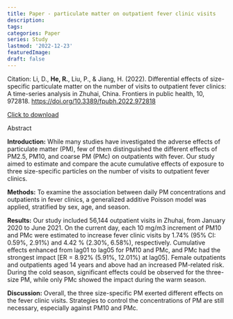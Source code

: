 ```yaml
---
title: Paper - particulate matter on outpatient fever clinic visits
description:
tags:
categories: Paper
series: Study
lastmod: '2022-12-23'
featuredImage:
draft: false
---
```


<!--more-->

Citation: Li, D., **He, R.**, Liu, P., & Jiang, H. (2022). Differential effects of size-specific particulate matter on the number of visits to outpatient fever clinics: A time-series analysis in Zhuhai, China. Frontiers in public health, 10, 972818. https://doi.org/10.3389/fpubh.2022.972818

[Click to download](https://www.frontiersin.org/articles/10.3389/fpubh.2022.972818/pdf)

Abstract

**Introduction:** While many studies have investigated the adverse effects of particulate matter (PM), few of them distinguished the different effects of PM2.5, PM10, and coarse PM (PMc) on outpatients with fever. Our study aimed to estimate and compare the acute cumulative effects of exposure to three size-specific particles on the number of visits to outpatient fever clinics.

**Methods:** To examine the association between daily PM concentrations and outpatients in fever clinics, a generalized additive Poisson model was applied, stratified by sex, age, and season.

**Results:** Our study included 56,144 outpatient visits in Zhuhai, from January 2020 to June 2021. On the current day, each 10 mg/m3 increment of PM10 and PMc were estimated to increase fever clinic visits by 1.74% (95% CI: 0.59%, 2.91%) and 4.42 % (2.30%, 6.58%), respectively. Cumulative effects enhanced from lag01 to lag05 for PM10 and PMc, and PMc had the strongest impact [ER = 8.92% (5.91%, 12.01%) at lag05]. Female outpatients and outpatients aged 14 years and above had an increased PM-related risk. During the cold season, significant effects could be observed for the three-size PM, while only PMc showed the impact during the warm season.

**Discussion:** Overall, the three size-specific PM exerted different effects on the fever clinic visits. Strategies to control the concentrations of PM are still necessary, especially against PM10 and PMc.
